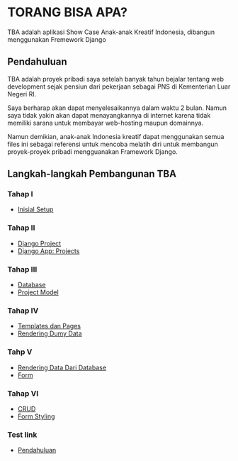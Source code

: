 # TORANG BISA APA?

TBA adalah aplikasi Show Case Anak-anak Kreatif Indonesia, dibangun menggunakan Fremework Django

## Pendahuluan
TBA adalah proyek pribadi saya setelah banyak tahun bejalar tentang web development
sejak pensiun dari pekerjaan sebagai PNS di Kementerian Luar Negeri RI.

Saya berharap akan dapat menyelesaikannya dalam waktu 2 bulan.
Namun saya tidak yakin akan dapat menayangkannya di internet karena
tidak memiliki sarana untuk membayar web-hosting maupun domainnya.

Namun demikian, anak-anak Indonesia kreatif dapat menggunakan semua
files ini sebagai referensi untuk mencoba melatih diri untuk
membangun proyek-proyek pribadi mengguanakan Framework Django.


## Langkah-langkah Pembangunan TBA
### Tahap I
* [Inisial Setup](https://github.com/gurnitha/torang-bisa-apa)
### Tahap II
* [Django Project](https://github.com/gurnitha/torang-bisa-apa)
* [Django App: Projects](https://github.com/gurnitha/torang-bisa-apa)
### Tahap III
* [Database](https://github.com/gurnitha/torang-bisa-apa)
* [Project Model](https://github.com/gurnitha/torang-bisa-apa)
### Tahap IV
* [Templates dan Pages](https://github.com/gurnitha/torang-bisa-apa)
* [Rendering Dumy Data](https://github.com/gurnitha/torang-bisa-apa)
### Tahp V
* [Rendering Data Dari Database](https://github.com/gurnitha/torang-bisa-apa)
* [Form](https://github.com/gurnitha/torang-bisa-apa)
### Tahap VI
* [CRUD](https://github.com/gurnitha/torang-bisa-apa)
* [Form Styling](https://github.com/gurnitha/torang-bisa-apa)
### Test link
* [Pendahuluan](https://github.com/gurnitha/torang-bisa-apa/commits/main)
